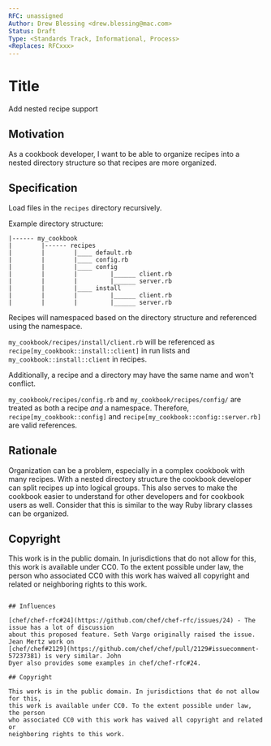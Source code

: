 ```yaml
---
RFC: unassigned
Author: Drew Blessing <drew.blessing@mac.com>
Status: Draft
Type: <Standards Track, Informational, Process>
<Replaces: RFCxxx>
---
```


# Title

Add nested recipe support

## Motivation

As a cookbook developer,
I want to be able to organize recipes into a nested directory structure
so that recipes are more organized.

## Specification

Load files in the `recipes` directory recursively.

Example directory structure:

```
|------ my_cookbook
|        |------ recipes
|        |        |____ default.rb
|        |        |____ config.rb
|        |        |____ config
|        |        |         |______ client.rb
|        |        |         |______ server.rb
|        |        |____ install
|        |        |         |______ client.rb
|        |        |         |______ server.rb
```

Recipes will namespaced based on the directory structure and referenced using the namespace.

`my_cookbook/recipes/install/client.rb` will be referenced as `recipe[my_cookbook::install::client]`
in run lists and `my_cookbook::install::client` in recipes.

Additionally, a recipe and a directory may have the same name and won't conflict.

`my_cookbook/recipes/config.rb` and `my_cookbook/recipes/config/` are treated as both a
recipe *and* a namespace. Therefore, `recipe[my_cookbook::config]` and `recipe[my_cookbook::config::server.rb]`
are valid references.

## Rationale

Organization can be a problem, especially in a complex cookbook with many recipes. With a nested directory
structure the cookbook developer can split recipes up into logical groups. This also serves
to make the cookbook easier to understand for other developers and for cookbook users as well. Consider
that this is similar to the way Ruby library classes can be organized.

## Copyright

This work is in the public domain. In jurisdictions that do not allow for this,
this work is available under CC0. To the extent possible under law, the person
who associated CC0 with this work has waived all copyright and related or
neighboring rights to this work.

```

## Influences

[chef/chef-rfc#24](https://github.com/chef/chef-rfc/issues/24) - The issue has a lot of discussion
about this proposed feature. Seth Vargo originally raised the issue. Jean Mertz work on
[chef/chef#2129](https://github.com/chef/chef/pull/2129#issuecomment-57237381) is very similar. John
Dyer also provides some examples in chef/chef-rfc#24.

## Copyright

This work is in the public domain. In jurisdictions that do not allow for this,
this work is available under CC0. To the extent possible under law, the person
who associated CC0 with this work has waived all copyright and related or
neighboring rights to this work.